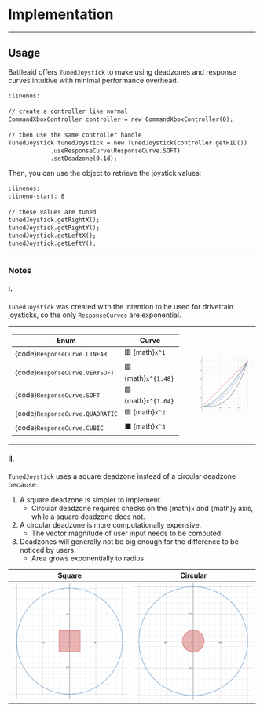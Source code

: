 # Implementation

<hr>

## Usage

Battleaid offers `TunedJoystick` to make using deadzones and response curves intuitive with minimal performance overhead.

```{code-block} java
:linenos:

// create a controller like normal
CommandXboxController controller = new CommandXboxController(0);

// then use the same controller handle
TunedJoystick tunedJoystick = new TunedJoystick(controller.getHID())
            .useResponseCurve(ResponseCurve.SOFT)
            .setDeadzone(0.1d);
```

Then, you can use the object to retrieve the joystick values:

```{code-block} java
:linenos:
:lineno-start: 8

// these values are tuned
tunedJoystick.getRightX();
tunedJoystick.getRightY();
tunedJoystick.getLeftX();
tunedJoystick.getLeftY();
```

<hr>

### Notes

#### I.

`TunedJoystick` was created with the intention to be used for drivetrain joysticks, so the only `ResponseCurves` are exponential.  

<table class="table" style="margin-left: auto; margin-right: auto; table-layout: auto;">
  <tr>
    <td style="padding-right: 30px;">

| Enum | Curve | 
|-|-|
| {code}`ResponseCurve.LINEAR`    | 🟥 {math}`x^1` |
| {code}`ResponseCurve.VERYSOFT`  | 🟩 {math}`x^{1.48}` |
| {code}`ResponseCurve.SOFT`      | 🟪 {math}`x^{1.64}` |
| {code}`ResponseCurve.QUADRATIC` | 🟦 {math}`x^2` |    
| {code}`ResponseCurve.CUBIC`     | ⬛ {math}`x^3` |
</td>
    <td>

![Response Curves](./tuned-joystick-response-curves.png)
</td>
  </tr>
</table>

#### II.

`TunedJoystick` uses a square deadzone instead of a circular deadzone because:

1. A square deadzone is simpler to implement.
    - Circular deadzone requires checks on the {math}`x` and {math}`y` axis, while a square deadzone does not.
2. A circular deadzone is more computationally expensive.
    - The vector magnitude of user input needs to be computed.
3. Deadzones will generally not be big enough for the difference to be noticed by users.
    - Area grows exponentially to radius.

| Square | Circular |
|-|-|
| ![Square Deadzone](./square-deadzone.png) | ![Circular Deadzone](./circular-deadzone.png) | 